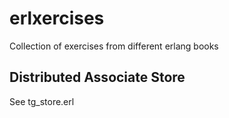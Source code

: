 # erlxercises #

Collection of exercises from different erlang books

## Distributed Associate Store ##

See tg_store.erl
